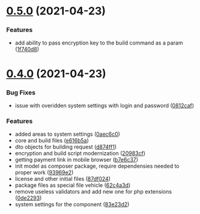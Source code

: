 # [0.5.0](https://github.com/alroniks/mspOplati/compare/v0.4.0...v0.5.0) (2021-04-23)


### Features

* add ability to pass encryption key to the build command as a param ([1f740d8](https://github.com/alroniks/mspOplati/commit/1f740d81e66027ccf05373b30526cc57e860887d))



# [0.4.0](https://github.com/alroniks/mspOplati/compare/87df0249c5b7b37d1d6b87038926b963110b6f01...v0.4.0) (2021-04-23)


### Bug Fixes

* issue with overidden system settings with login and password ([0812caf](https://github.com/alroniks/mspOplati/commit/0812caf150e4610e12a8d83468b51ec749a66ef2))


### Features

* added areas to system settings ([0aec6c0](https://github.com/alroniks/mspOplati/commit/0aec6c09a1c705bf28c6652dd1617541d8820c9b))
* core and build files ([e616b5a](https://github.com/alroniks/mspOplati/commit/e616b5ae7c02114e6200411d533ace942186f7df))
* dto objects for building request ([d874ff1](https://github.com/alroniks/mspOplati/commit/d874ff1a67f9581137cc82cd6abf9ad8aa39d6c7))
* encryption and build script modernization ([20983cf](https://github.com/alroniks/mspOplati/commit/20983cf5eee5b7c4584f15372db4afc64bcfe23d))
* getting payment link in mobile browser ([b7e6c37](https://github.com/alroniks/mspOplati/commit/b7e6c37c3d65b8ee5d4d24cc9a811b8cbd74c223))
* init model as composer package, require dependensies needed to proper work ([93969e2](https://github.com/alroniks/mspOplati/commit/93969e2e15418cd79e34bf7a3686a41c398d8a12))
* license and other initial files ([87df024](https://github.com/alroniks/mspOplati/commit/87df0249c5b7b37d1d6b87038926b963110b6f01))
* package files as special file vehicle ([62c4a3d](https://github.com/alroniks/mspOplati/commit/62c4a3d25490549a39382a2b10669f5de98ea0c2))
* remove useless validators and add new one for php extensions ([0de2293](https://github.com/alroniks/mspOplati/commit/0de2293dcd58307ed8617fdd034a15a2f3cc8335))
* system settings for the component ([83e23d2](https://github.com/alroniks/mspOplati/commit/83e23d261747e1db6a6f07b3310c59dc10041384))



